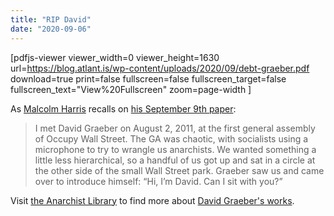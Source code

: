 ```yaml
---
title: "RIP David"
date: "2020-09-06"
---
```


\[pdfjs-viewer viewer\_width=0 viewer\_height=1630 url=https://blog.atlant.is/wp-content/uploads/2020/09/debt-graeber.pdf download=true print=false fullscreen=false fullscreen\_target=false fullscreen\_text="View%20Fullscreen" zoom=page-width \]

As [Malcolm Harris](https://www.thenation.com/authors/malcolm-harris/) recalls on [his September 9th paper](https://www.thenation.com/article/activism/david-graeber-obit/):

> I met David Graeber on August 2, 2011, at the first general assembly of Occupy Wall Street. The GA was chaotic, with socialists using a microphone to try to wrangle us anarchists. We wanted something a little less hierarchical, so a handful of us got up and sat in a circle at the other side of the small Wall Street park. Graeber saw us and came over to introduce himself: “Hi, I’m David. Can I sit with you?”

Visit [the Anarchist Library](https://usa.anarchistlibraries.net/search?query=author%3Agraeber) to find more about [David Graeber's works](https://usa.anarchistlibraries.net/search?query=author%3Agraeber).
